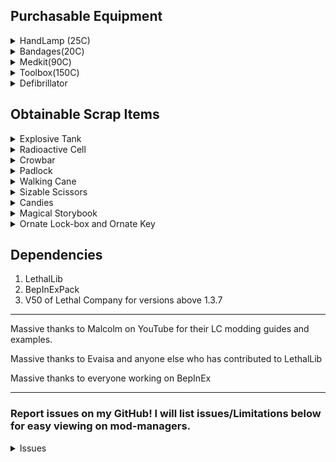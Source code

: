 ## Purchasable Equipment
<details>
<summary>HandLamp (25C)</summary>

Costs 25 credits, Weighs 5

Compared to vanilla light sources...

PROS - 
- The lamp lights up the area around the holder in a radius that is larger than a baby flashlight's light reaches but not as large as a pro-flashlight reaches in one direction.
- The lamp has a noticeably larger battery capacity than the pro-flashlight (It's battery can last the entire day pretty reliably).

CONS - 
- The light produced by the lamp isn't as clear at long ranges as the pro-flashlight.
- The lamp's light is very bright if used in fog, gas, smoke, dust storms, etc..
</details>

<details>
<summary>Bandages(20C)</summary>

Costs 20 credits, Weighs 1

Bandages are a 3 use consumable item that heals 20 health per use.

When compared to the medkit, bandages will heal you instantly and weigh less so you can better survive those quick deadly encounters.
</details>

<details>
<summary>Medkit(90C)</summary>

Costs 90 credits, Weighs 4

The med-kit heals the user overtime when used. It has a limited amount of health it can heal (240) but it can be refilled by returning to your ship.

When compared to bandages, the med-kit can heal 4x the health bandages can heal in one go and that's ignoring that it can be refilled infinitely. The med-kit is the better long-term option for healing if you aren't being actively killed.
</details>

<details>
<summary>Toolbox(150C)</summary>

Costs 150 credits, Weighs 6

The can be used to dismantle landmines and turrets and will produce a piece of scrap when done successfully.

- To dismantle a trap look at it and spam the use button, the amount of uses required is slightly random.
- Landmines can be dismantle at any time prior to exploding.
- Turrets can only be dismantled WHILE it is disabled.
- Some UI or effects to show that it's working will be added soon.
</details>

<details>
<summary>Defibrillator</summary>

Not in any public releases or is not complete. This is here because this will be coming in a future update guaranteed.
</details>

## Obtainable Scrap Items

<details>
<summary>Explosive Tank</summary>

High value, Weighs 32, Spawns anywhere rarely

Once the explosive tank is picked up, an internal timer will begin counting down to 0 which will then cause the tank to explode. The only way to deactivate the timer is by bringing the tank to your ship safely.

- The internal timer can start at any time between 2 and 4 minutes.
- Hitting the tank with a melee weapon will cause it to explode immediately.
- Each time the tank is dropped, its remaining time will be reduced by a set amount, if the tank is dropped three times, it will explode immediately.

</details>

<details>
<summary>Radioactive Cell</summary>

High value, Weighs 18, Spawns anywhere rarely

The radioactive cell produces a sickly green light in a radius around it infinitely. When the cell is held, the holder will regularly take damage until they drop it or perish.
</details>

<details>
<summary>Crowbar</summary>

Weighs 8.5

Will be a melee weapon that also opens doors. For now it's just a scrap item.
</details>

<details>
<summary>Padlock</summary>

Weighs 1, Spawns anywhere uncommonly

The Padlock locks doors open or closed, nothing more.
</details>

<details>
<summary>Walking Cane</summary>

High value, Weighs 1, Spawns on Rend, Dine, and Titan rarely

Increases your movement speed when held.
</details>

<details>
<summary>Sizable Scissors</summary>

High Value, Weighs 12, Spawns on Rend, Dine, and Titan rarely
	
Sizable Scissors are a two handed scrap item that randomly damages it's holder if they are sprinting.
</details>

<details>
<summary>Candies</summary>

Weighs 1, Spawns on Rend, Dine, and Titan uncommonly

Candies are several consumable items that give varied temporary effects. The types and their effects will be listed below as they are added.

Lollipop - Gives a pretty strong speed boost, jump boost, and infinite stamina for 10 seconds.

Caramel - Not added yet.

Mint - Not added yet.

Chocolate - Not added yet.

Gumdrop - Not added yet.
</details>

<details>

<summary>Magical Storybook</summary>

Not in any public releases or is not complete. This is here because this will be coming in a future update guaranteed.
</details>

<details>
<summary>Ornate Lock-box and Ornate Key</summary>

Not in any public releases or is not complete. This is here because this will be coming in a future update guaranteed.
</details>

## Dependencies
1. LethalLib 
2. BepInExPack
3. V50 of Lethal Company for versions above 1.3.7
---

Massive thanks to Malcolm on YouTube for their LC modding guides and examples.

Massive thanks to Evaisa and anyone else who has contributed to LethalLib

Massive thanks to everyone working on BepInEx

---

### Report issues on my GitHub! I will list issues/Limitations below for easy viewing on mod-managers.
<details>
<summary>Issues</summary>

- Last I checked, in the vanilla game the player health UI doesn't change back to white when healing because there aren't any ways to heal back to full health in the vanilla game outside of respawning, The only thing I will do is recommend you use a mod that displays your health as a number so you can easily tell you're health is actually increasing.

- As the pool of mods gets larger, I will just say that any mods that change the global lighting may affect the Handlamp potentially making it brighter or duller.

</details>

